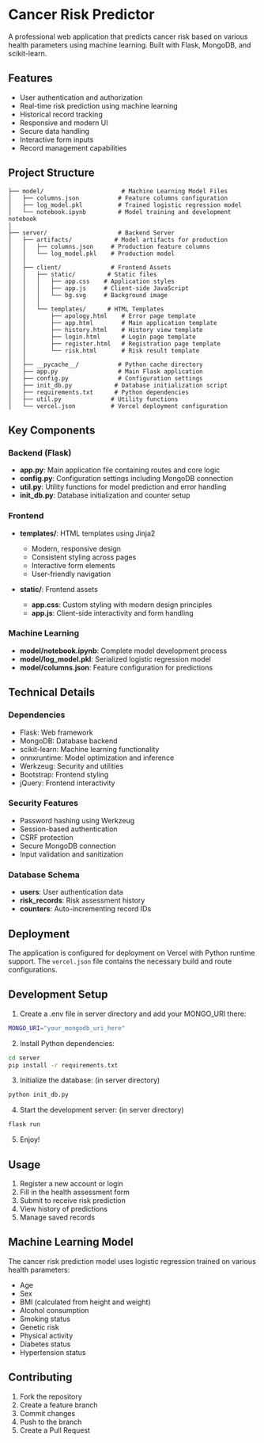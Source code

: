 # Cancer Risk Predictor

A professional web application that predicts cancer risk based on various health parameters using machine learning. Built with Flask, MongoDB, and scikit-learn.

## Features

- User authentication and authorization
- Real-time risk prediction using machine learning
- Historical record tracking
- Responsive and modern UI
- Secure data handling
- Interactive form inputs
- Record management capabilities

## Project Structure

```
├── model/                      # Machine Learning Model Files
│   ├── columns.json           # Feature columns configuration
│   ├── log_model.pkl          # Trained logistic regression model
│   └── notebook.ipynb         # Model training and development notebook
│
├── server/                    # Backend Server
│   ├── artifacts/            # Model artifacts for production
│   │   ├── columns.json     # Production feature columns
│   │   └── log_model.pkl    # Production model
│   │
│   ├── client/              # Frontend Assets
│   │   ├── static/         # Static files
│   │   │   ├── app.css    # Application styles
│   │   │   ├── app.js     # Client-side JavaScript
│   │   │   └── bg.svg     # Background image
│   │   │
│   │   └── templates/      # HTML Templates
│   │       ├── apology.html    # Error page template
│   │       ├── app.html        # Main application template
│   │       ├── history.html    # History view template
│   │       ├── login.html      # Login page template
│   │       ├── register.html   # Registration page template
│   │       └── risk.html       # Risk result template
│   │
│   ├── __pycache__/           # Python cache directory
│   ├── app.py                 # Main Flask application
│   ├── config.py              # Configuration settings
│   ├── init_db.py            # Database initialization script
│   ├── requirements.txt      # Python dependencies
│   ├── util.py              # Utility functions
│   └── vercel.json          # Vercel deployment configuration
```

## Key Components

### Backend (Flask)

- **app.py**: Main application file containing routes and core logic
- **config.py**: Configuration settings including MongoDB connection
- **util.py**: Utility functions for model prediction and error handling
- **init_db.py**: Database initialization and counter setup

### Frontend

- **templates/**: HTML templates using Jinja2

  - Modern, responsive design
  - Consistent styling across pages
  - Interactive form elements
  - User-friendly navigation

- **static/**: Frontend assets
  - **app.css**: Custom styling with modern design principles
  - **app.js**: Client-side interactivity and form handling

### Machine Learning

- **model/notebook.ipynb**: Complete model development process
- **model/log_model.pkl**: Serialized logistic regression model
- **model/columns.json**: Feature configuration for predictions

## Technical Details

### Dependencies

- Flask: Web framework
- MongoDB: Database backend
- scikit-learn: Machine learning functionality
- onnxruntime: Model optimization and inference
- Werkzeug: Security and utilities
- Bootstrap: Frontend styling
- jQuery: Frontend interactivity

### Security Features

- Password hashing using Werkzeug
- Session-based authentication
- CSRF protection
- Secure MongoDB connection
- Input validation and sanitization

### Database Schema

- **users**: User authentication data
- **risk_records**: Risk assessment history
- **counters**: Auto-incrementing record IDs

## Deployment

The application is configured for deployment on Vercel with Python runtime support. The `vercel.json` file contains the necessary build and route configurations.

## Development Setup

1. Create a .env file in server directory and add your MONGO_URI there: 

```bash
MONGO_URI="your_mongodb_uri_here"
```

2. Install Python dependencies:

```bash
cd server
pip install -r requirements.txt
```

3. Initialize the database: (in server directory)

```bash
python init_db.py
```

4. Start the development server: (in server directory)

```bash
flask run
```

5. Enjoy!

## Usage

1. Register a new account or login
2. Fill in the health assessment form
3. Submit to receive risk prediction
4. View history of predictions
5. Manage saved records

## Machine Learning Model

The cancer risk prediction model uses logistic regression trained on various health parameters:

- Age
- Sex
- BMI (calculated from height and weight)
- Alcohol consumption
- Smoking status
- Genetic risk
- Physical activity
- Diabetes status
- Hypertension status

## Contributing

1. Fork the repository
2. Create a feature branch
3. Commit changes
4. Push to the branch
5. Create a Pull Request
